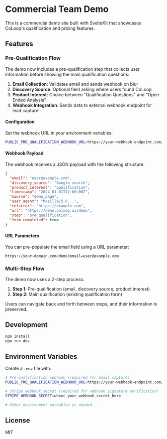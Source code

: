 # Commercial Team Demo

This is a commercial demo site built with SvelteKit that showcases CoLoop's qualification and pricing features.

## Features

### Pre-Qualification Flow
The demo now includes a pre-qualification step that collects user information before showing the main qualification questions:

1. **Email Collection**: Validates email and sends webhook on blur
2. **Discovery Source**: Optional field asking where users found CoLoop
3. **Product Interest**: Choice between "Qualification Questions" and "Open-Ended Analysis"
4. **Webhook Integration**: Sends data to external webhook endpoint for lead capture

#### Configuration

Set the webhook URL in your environment variables:

```bash
PUBLIC_PRE_QUALIFICATION_WEBHOOK_URL=https://your-webhook-endpoint.com/api/email-capture
```

#### Webhook Payload

The webhook receives a JSON payload with the following structure:

```json
{
  "email": "user@example.com",
  "discovery_source": "Google search",
  "product_interest": "qualification",
  "timestamp": "2024-01-01T12:00:00Z",
  "source": "demo_page",
  "user_agent": "Mozilla/5.0...",
  "referrer": "https://example.com",
  "url": "https://demo.coloop.ai/demo",
  "step": "pre_qualification",
  "form_completed": true
}
```

#### URL Parameters

You can pre-populate the email field using a URL parameter:

```
https://your-domain.com/demo?email=user@example.com
```

### Multi-Step Flow

The demo now uses a 2-step process:

1. **Step 1**: Pre-qualification (email, discovery source, product interest)
2. **Step 2**: Main qualification (existing qualification form)

Users can navigate back and forth between steps, and their information is preserved.

## Development

```bash
npm install
npm run dev
```

## Environment Variables

Create a `.env` file with:

```bash
# Pre-qualification webhook (required for email capture)
PUBLIC_PRE_QUALIFICATION_WEBHOOK_URL=https://your-webhook-endpoint.com/api/email-capture

# Stripe webhook secret (required for webhook signature verification)
STRIPE_WEBHOOK_SECRET=whsec_your_webhook_secret_here

# Other environment variables as needed...
```

## License

MIT
